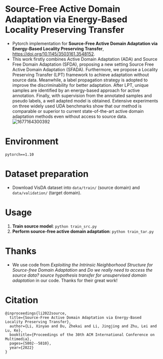 # Source-Free Active Domain Adaptation via Energy-Based Locality Preserving Transfer
- Pytorch implementation for **Source-Free Active Domain Adaptation via Energy-Based Locality Preserving Transfer**, https://doi.org/10.1145/3503161.3548152.
- This work firstly combines Active Domain Adaptation (ADA) and Source Free Domain Adaptation (SFDA), proposing a new setting Source Free Active Domain Adaptation (SFADA). Furthermore, we propose a Locality Preserving Transfer (LPT) framework to achieve adaptation without source data. Meanwhile, a label propagation strategy is adopted to improve the discriminability for better adaptation. After LPT, unique samples are identified by an energy-based approach for active annotation. Finally, with supervision from the annotated samples and pseudo labels, a well adapted model is obtained. Extensive experiments on three widely used UDA benchmarks show that our method is comparable or superior to current state-of-the-art active domain adaptation methods even without access to source data.
![1677164300392](https://user-images.githubusercontent.com/68037940/220943650-094eec69-b633-4696-908d-5848a1b858eb.png)

# Environment
`pytorch==1.10`

# Dataset preparation
- Download VisDA dataset into `data/train/` (source domain) and `data/validation/` (target domain).

# Usage
1. **Train source model**: `python train_src.py`
2. **Perform source-free active domain adaptation**: `python train_tar.py`

# Thanks
- We use code from *Exploiting the Intrinsic Neighborhood Structure for Source-free Domain Adaptation* and *Do we really need to access the
source data? source hypothesis transfer for unsupervised domain adaptation* in our code. Thanks for their great work!

# Citation
```
@inproceedings{li2022source,
  title={Source-Free Active Domain Adaptation via Energy-Based Locality Preserving Transfer},
  author={Li, Xinyao and Du, Zhekai and Li, Jingjing and Zhu, Lei and Lu, Ke},
  booktitle={Proceedings of the 30th ACM International Conference on Multimedia},
  pages={5802--5810},
  year={2022}
}
```

